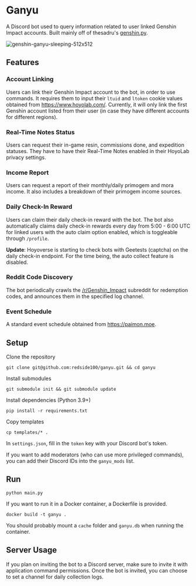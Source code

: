 # Ganyu
A Discord bot used to query information related to user linked Genshin Impact accounts.
Built mainly off of thesadru's [genshin.py](https://github.com/thesadru/genshin.py).

![genshin-ganyu-sleeping-512x512](https://github.com/redside100/ganyu/assets/17993728/d6be9c60-72e2-4a0a-84e0-d0a9a32271f5)

## Features
### Account Linking
Users can link their Genshin Impact account to the bot, in order to use commands.
It requires them to input their `ltuid` and `ltoken` cookie values obtained from
https://www.hoyolab.com/. Currently, it will only link the first Genshin account listed from
their user (in case they have different accounts for different regions).

### Real-Time Notes Status
Users can request their in-game resin, commissions done, and expedition statuses. They have to have
their Real-Time Notes enabled in their HoyoLab privacy settings.

### Income Report
Users can request a report of their monthly/daily primogem and mora income.
It also includes a breakdown of their primogem income sources.

### Daily Check-In Reward
Users can claim their daily check-in reward with the bot. The bot also automatically 
claims daily check-in rewards every day from 5:00 - 6:00 UTC for linked users with the auto claim option enabled, which is
toggleable through `/profile`.

**Update**: Hoyoverse is starting to check bots with Geetests (captcha) on the daily check-in endpoint. For the time being, the auto collect feature is disabled.

### Reddit Code Discovery
The bot periodically crawls the [/r/Genshin_Impact](https://www.reddit.com/r/Genshin_Impact/) subreddit for redemption codes, and announces them in the specified log channel.

### Event Schedule
A standard event schedule obtained from https://paimon.moe.

## Setup

Clone the repository

`git clone git@github.com:redside100/ganyu.git && cd ganyu`

Install submodules

`git submodule init && git submodule update`


Install dependencies (Python 3.9+)

`pip install -r requirements.txt`

Copy templates

`cp templates/* .`

In `settings.json`, fill in the `token` key with your Discord bot's token.

If you want to add moderators (who can use more privileged commands), you can add
their Discord IDs into the `ganyu_mods` list.

## Run

`python main.py`

If you want to run it in a Docker container, a Dockerfile is provided.

`docker build -t ganyu .`

You should probably mount a `cache` folder and `ganyu.db` when running the container.

## Server Usage

If you plan on inviting the bot to a Discord server, make sure to invite it with
application command permissions. Once the bot is invited, you can choose to set a channel
for daily collection logs.
